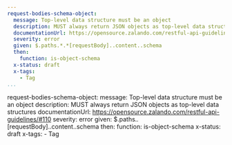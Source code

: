 ```yaml
---
request-bodies-schema-object:
  message: Top-level data structure must be an object
  description: MUST always return JSON objects as top-level data structures
  documentationUrl: https://opensource.zalando.com/restful-api-guidelines/#110
  severity: error
  given: $.paths.*.*[requestBody]..content..schema
  then:
    function: is-object-schema
  x-status: draft
  x-tags:
    - Tag      
...
```

request-bodies-schema-object:
  message: Top-level data structure must be an object
  description: MUST always return JSON objects as top-level data structures
  documentationUrl: https://opensource.zalando.com/restful-api-guidelines/#110
  severity: error
  given: $.paths.*.*[requestBody]..content..schema
  then:
    function: is-object-schema
  x-status: draft
  x-tags:
    - Tag      